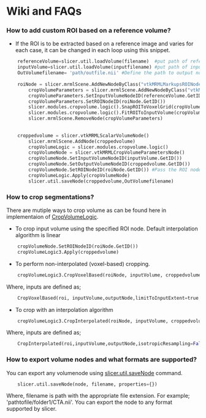 # Wiki and FAQs

### How to add custom ROI based on a reference volume?
- If the ROI is to be extracted based on a reference image and varies for each case, it can be changed in each loop using this snippet. 

```python
	referenceVolume=slicer.util.loadVolume(filename)  #put path of reference filename here .nrrd, .nii, or .nii.gz
	inputVolume=slicer.util.loadVolume(inputfilename) #put path of input filename here .nrrd, .nii, or .nii.gz
	OutVolumefilename= 'path/outfile.nii' #Define the path to output node/volume
		
	roiNode = slicer.mrmlScene.AddNewNodeByClass("vtkMRMLMarkupsROINode")
        cropVolumeParameters = slicer.mrmlScene.AddNewNodeByClass("vtkMRMLCropVolumeParametersNode")
        cropVolumeParameters.SetInputVolumeNodeID(referenceVolume.GetID())
        cropVolumeParameters.SetROINodeID(roiNode.GetID())
        slicer.modules.cropvolume.logic().SnapROIToVoxelGrid(cropVolumeParameters)  # optional (rotates the ROI to match the volume axis directions)
        slicer.modules.cropvolume.logic().FitROIToInputVolume(cropVolumeParameters)
        slicer.mrmlScene.RemoveNode(cropVolumeParameters)
		
		
	croppedvolume = slicer.vtkMRMLScalarVolumeNode()
        slicer.mrmlScene.AddNode(croppedvolume)
        cropVolumeLogic = slicer.modules.cropvolume.logic()
        cropVolumeNode = slicer.vtkMRMLCropVolumeParametersNode()
        cropVolumeNode.SetInputVolumeNodeID(inputVolume.GetID())
        cropVolumeNode.SetOutputVolumeNodeID(croppedvolume.GetID())
        cropVolumeNode.SetROINodeID(roiNode.GetID()) #Pass the ROI node created earlier
        cropVolumeLogic.Apply(cropVolumeNode)
        slicer.util.saveNode(croppedvolume,OutVolumefilename) 
```
### How to crop segmentations?

There are mutiple ways to crop volume as can be found here in implementaion of [CropVolumeLogic](https://github.com/Slicer/Slicer/blob/main/Modules/Loadable/CropVolume/Logic/vtkSlicerCropVolumeLogic.h).

- To crop input volume using the specified ROI node. Default interpolation algorithm is linear
	
```python
	cropVolumeNode.SetROINodeID(roiNode.GetID())   
	cropVolumeLogic3.Apply(croppedvolume) 
```
- To perform non-interpolated (voxel-based) cropping.
	
```python
	cropVolumeLogic3.CropVoxelBased(roiNode, inputVolume, croppedvolume,'false',0.0)
```

Where, inputs are defined as;

```python
	CropVoxelBased(roi, inputVolume,outputNode,limitToInputExtent=true, fillValue=0.0) 
```
- To crop with an interpolation algorithm

```python
	cropVolumeLogic3.CropInterpolated(roiNode, inputVolume, croppedvolume,False,1,1,0) 
```
Where, inputs are defined as;

```python
	CropInterpolated(roi,inputVolume,outputNode,isotropicResampling=False, spacingScale, interpolationMode,fillValue) 
```
	

### How to export volume nodes and what formats are supported?

You can export any volumenode using [slicer.util.saveNode](https://slicer.readthedocs.io/en/latest/developer_guide/slicer.html#slicer.util.saveNode) command. 
```python
	slicer.util.saveNode(node, filename, properties={}) 
```
Where, filename is path with the appropriate file extension. For example; 'pathtofile/folder1/CTA.nii'. You can export the node to any format supported by slicer. 
